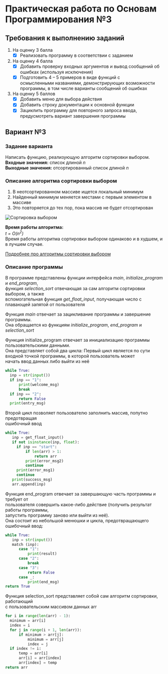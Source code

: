 # Практическая работа по Основам Программирования №3
## Требования к выполнению заданий
1. На оценку 3 балла
   - [x] Реализовать программу в соответствии с заданием
2. На оценку 4 балла
   - [x] Добавить проверку входных аргументов и вывод сообщений об ошибках
   (используя исключения)
   - [x] Подготовить 4 – 5 примеров в виде функций с  
   осмысленными названиями, демонстрирующих возможности  
   программы, в том числе варианты сообщений об ошибках
3. На оценку 5 баллов
   - [x] Добавить меню для выбора действия
   - [x] Добавить строку документации к основной функции
   - [x] Зациклить программу для повторного запроса ввода,  
   предусмотреть вариант завершения программы
## Вариант №3
### Задание варианта 
Написать функцию, реализующую алгоритм сортировки выбором.  
**Входные значения:** список длиной *n*  
**Выходные значения:** отсортированный список длиной *n*

### Описание алгоритма сортировки выбором
1. В неотсортированном массиве ищется локальный минимум
2. Найденный минимум меняется местами с первым элементом в массиве 
3. Это повторяется до тех пор, пока массив не будет отсортирован

![Сортировка выбором](https://github.com/art-io/op3-docs/assets/123387786/8612ea42-7144-46b7-892f-5b729d9dd52d)

**Время работы алгоритма:**  
*t = O(n<sup>2</sup>)*  
Время работы алгоритма сортировки выбором одинаково и в худшем, и в лучшем случае.

[Подробнее про алгоритмы сортировки выбором](https://habr.com/ru/articles/422085/)

### Описание программы
В программе представлены функции интерфейса *main*, *initialize_program* и *end_program*,  
функция *selection_sort* отвечающая за сам алгоритм сортировки выбором, а также  
вспомогательная функция *get_float_input*, получающая число с плавающей запятой от пользователя

Функция *main* отвечает за зацикливание программы и завершение программы.  
Она обращается ко функциям *initialize_program*, *end_program* и *selection_sort*

Функция initialize_program отвечает за инициализацию программы пользовательскими данными.  
Она представляет собой два цикла:
Первый цикл является по сути входной точкой программы, в которой пользователь может  
начать ввод данных либо выйти из неё
```python
while True:
  inp = str(input())
  if inp == "1":
      print(welcome_msg)
      break
  if inp == "2":
      return False
  print(entry_msg)
```
Второй цикл позволяет пользователю заполнить массив, попутно предотвращая  
ошибочный ввод  
```python
while True:
   inp = get_float_input()
   if not isinstance(inp, float):
     if inp == "start":
         if len(arr) > 1:
             return arr
         print(error_msg2)
         continue
     print(error_msg1)
     continue
   print(success_msg)
   arr.append(inp)
```

Функция end_program отвечает за завершающую часть программы и требует от  
пользователя совершить какое-либо действие (получить результат работы программы,  
запустить программу заново или выйти из неё).  
Она состоит из небольшой менюшки и цикла, предотвращающего ошибочный ввод:  
```python
while True:
   inp = str(input())
   match (inp):
      case "1":
          print(result)
      case "2":
          break
      case "3":
          return False
      case _:
          print(end_msg)
return True
```  

Функция selection_sort представляет собой сам алгоритм сортировки, работающий  
с пользовательским массивом данных arr
```python
for i in range(len(arr) - 1):
  minimum = arr[i]
  index = i
  for j in range(i + 1, len(arr)):
      if minimum > arr[j]:
          minimum = arr[j]
          index = j
  if index != i:
      temp = arr[i]
      arr[i] = arr[index]
      arr[index] = temp
return arr
```
